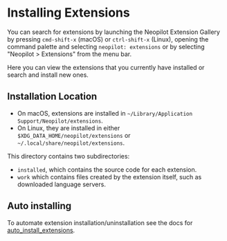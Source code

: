 # Installing Extensions

You can search for extensions by launching the Neopilot Extension Gallery by pressing `cmd-shift-x` (macOS) or `ctrl-shift-x` (Linux), opening the command palette and selecting `neopilot: extensions` or by selecting "Neopilot > Extensions" from the menu bar.

Here you can view the extensions that you currently have installed or search and install new ones.

## Installation Location

- On macOS, extensions are installed in `~/Library/Application Support/Neopilot/extensions`.
- On Linux, they are installed in either `$XDG_DATA_HOME/neopilot/extensions` or `~/.local/share/neopilot/extensions`.

This directory contains two subdirectories:

- `installed`, which contains the source code for each extension.
- `work` which contains files created by the extension itself, such as downloaded language servers.

## Auto installing

To automate extension installation/uninstallation see the docs for [auto_install_extensions](../configuring-neopilot.md#auto-install-extensions).

